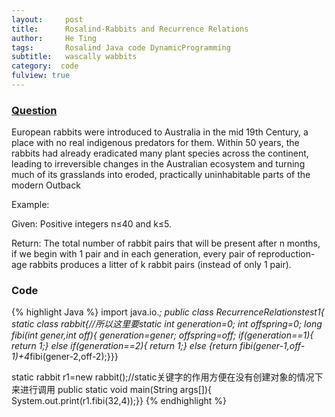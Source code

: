 ```yaml
---
layout:     post
title:      Rosalind-Rabbits and Recurrence Relations
author:     He Ting
tags:       Rosalind Java code DynamicProgramming
subtitle:   wascally wabbits
category:  code
fulview: true
---
```

### [Question](http://rosalind.info/problems/fib/)
European rabbits were introduced to Australia in the mid 19th Century, a place with no real indigenous predators for them. Within 50 years, the rabbits had already eradicated many plant species across the continent, leading to irreversible changes in the Australian ecosystem and turning much of its grasslands into eroded, practically uninhabitable parts of the modern Outback

Example:

Given: Positive integers n≤40 and k≤5.

Return: The total number of rabbit pairs that will be present after n months, if we begin with 1 pair and in each generation, every pair of reproduction-age rabbits produces a litter of k rabbit pairs (instead of only 1 pair).

### Code
{% highlight Java %}
import java.io.*;
public class RecurrenceRelationstest1{
static class rabbit{//所以这里要static
	int generation=0;
	int offspring=0;
	long fibi(int gener,int off){
	generation=gener;
	offspring=off;
	if(generation==1){
	return 1;}
	else if(generation==2){
	return 1;}
	else {return fibi(gener-1,off-1)+4*fibi(gener-2,off-2);}}}

static rabbit r1=new rabbit();//static关键字的作用方便在没有创建对象的情况下来进行调用
public static void main(String args[]){
System.out.print(r1.fibi(32,4));}}
{% endhighlight %}


